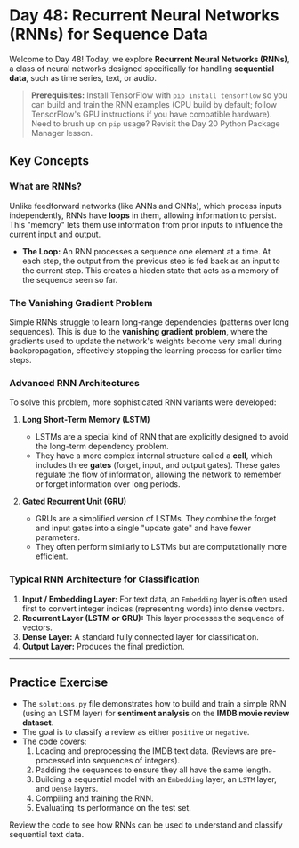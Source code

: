 # Day 48: Recurrent Neural Networks (RNNs) for Sequence Data

Welcome to Day 48! Today, we explore **Recurrent Neural Networks (RNNs)**, a class of neural networks designed specifically for handling **sequential data**, such as time series, text, or audio.

> **Prerequisites:** Install TensorFlow with `pip install tensorflow` so you can build and train the RNN examples (CPU build by default; follow TensorFlow's GPU instructions if you have compatible hardware). Need to brush up on `pip` usage? Revisit the Day 20 Python Package Manager lesson.

## Key Concepts

### What are RNNs?
Unlike feedforward networks (like ANNs and CNNs), which process inputs independently, RNNs have **loops** in them, allowing information to persist. This "memory" lets them use information from prior inputs to influence the current input and output.

-   **The Loop:** An RNN processes a sequence one element at a time. At each step, the output from the previous step is fed back as an input to the current step. This creates a hidden state that acts as a memory of the sequence seen so far.

### The Vanishing Gradient Problem
Simple RNNs struggle to learn long-range dependencies (patterns over long sequences). This is due to the **vanishing gradient problem**, where the gradients used to update the network's weights become very small during backpropagation, effectively stopping the learning process for earlier time steps.

### Advanced RNN Architectures
To solve this problem, more sophisticated RNN variants were developed:

1.  **Long Short-Term Memory (LSTM)**
    -   LSTMs are a special kind of RNN that are explicitly designed to avoid the long-term dependency problem.
    -   They have a more complex internal structure called a **cell**, which includes three **gates** (forget, input, and output gates). These gates regulate the flow of information, allowing the network to remember or forget information over long periods.

2.  **Gated Recurrent Unit (GRU)**
    -   GRUs are a simplified version of LSTMs. They combine the forget and input gates into a single "update gate" and have fewer parameters.
    -   They often perform similarly to LSTMs but are computationally more efficient.

### Typical RNN Architecture for Classification
1.  **Input / Embedding Layer:** For text data, an `Embedding` layer is often used first to convert integer indices (representing words) into dense vectors.
2.  **Recurrent Layer (LSTM or GRU):** This layer processes the sequence of vectors.
3.  **Dense Layer:** A standard fully connected layer for classification.
4.  **Output Layer:** Produces the final prediction.

---

## Practice Exercise

-   The `solutions.py` file demonstrates how to build and train a simple RNN (using an LSTM layer) for **sentiment analysis** on the **IMDB movie review dataset**.
-   The goal is to classify a review as either `positive` or `negative`.
-   The code covers:
    1.  Loading and preprocessing the IMDB text data. (Reviews are pre-processed into sequences of integers).
    2.  Padding the sequences to ensure they all have the same length.
    3.  Building a sequential model with an `Embedding` layer, an `LSTM` layer, and `Dense` layers.
    4.  Compiling and training the RNN.
    5.  Evaluating its performance on the test set.

Review the code to see how RNNs can be used to understand and classify sequential text data.